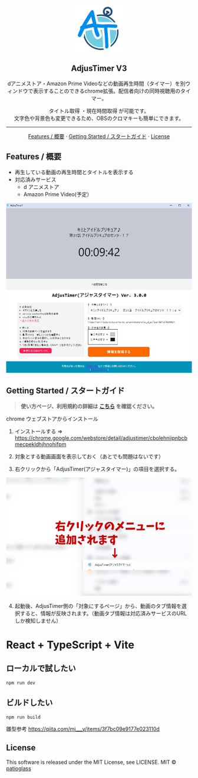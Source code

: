 <div align="center">
  <br>
 <img src="https://raw.githubusercontent.com/patioglass/adjustimer_v3/main/public/images/extension_128.png" alt="adjustimer_v3" width="128">
  <br>
  <h2>
    AdjusTimer V3
    <br>
  </h2>
</div>

<p align="center">
  dアニメストア・Amazon Prime Videoなどの動画再生時間（タイマー）を別ウィンドウで表示することのできるchrome拡張。配信者向けの同時視聴用のタイマー。
</p>
<p align="center">
  タイトル取得 ・現在時間取得 が可能です。
  <br>
  文字色や背景色も変更できるため、OBSのクロマキーも簡単にできます。
</p>
<hr />

<p align="center">
  <a href="#Features / 概要">Features / 概要</a> ·
  <a href="#Getting Started / スタートガイド">Getting Started / スタートガイド</a> ·
  <a href="#license">License</a>
</p>

## Features / 概要

- 再生している動画の再生時間とタイトルを表示する
- 対応済みサービス
  - d アニメストア
  - Amazon Prime Video(予定）

![Test Image 1](public/readme_image01.jpg)

## Getting Started / スタートガイド

> **使い方ページ、利用規約の詳細は** **[こちら](http://patiopatimon.com/adjustimer/) を確認ください。**

chrome ウェブストアからインストール

1. インストールする ⇒ https://chrome.google.com/webstore/detail/adjustimer/cbolehniipnbcbmecpekldhjhnohifpm

2. 対象とする動画画面を表示しておく（あとでも問題はないです）

3. 右クリックから「AdjusTimer(アジャスタイマー)」の項目を選択する。

![Test Image 2](public/readme_image02.jpg)

4. 起動後、AdjusTimer側の「対象にするページ」から、動画のタブ情報を選択すると、情報が反映されます。（動画タブ情報は対応済みサービスのURLしか検知しません）


# React + TypeScript + Vite

## ローカルで試したい

```
npm run dev
```

## ビルドしたい

```
npm run build
```

雛型参考
https://qiita.com/mi___y/items/3f7bc09e9177e023110d

## License

This software is released under the MIT License, see LICENSE.
MIT © [patioglass](https://patiopatimon.com/)